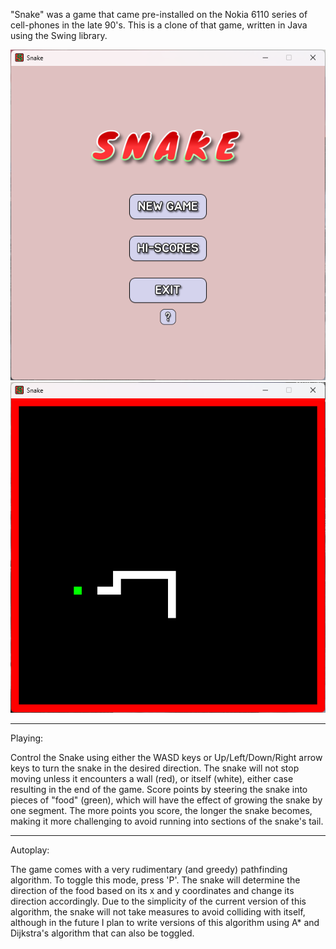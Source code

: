 "Snake" was a game that came pre-installed on the Nokia 6110 series of cell-phones in the late 90's.
This is a clone of that game, written in Java using the Swing library.

![Screenshot 1](/src/asset/screenshot1.png)
![Screenshot 2](/src/asset/screenshot2.png)

-----

Playing:

Control the Snake using either the WASD keys or Up/Left/Down/Right arrow keys to turn the snake in the desired direction.
The snake will not stop moving unless it encounters a wall (red), or itself (white), either case resulting in the end of the game.
Score points by steering the snake into pieces of "food" (green), which will have the effect of growing the snake by one segment.
The more points you score, the longer the snake becomes, making it more challenging to avoid running into sections of the snake's tail.

-----

Autoplay:

The game comes with a very rudimentary (and greedy) pathfinding algorithm. To toggle this mode, press 'P'.
The snake will determine the direction of the food based on its x and y coordinates and change its direction accordingly.
Due to the simplicity of the current version of this algorithm, the snake will not take measures to avoid colliding with itself,
although in the future I plan to write versions of this algorithm using A* and Dijkstra's algorithm that can also be toggled.